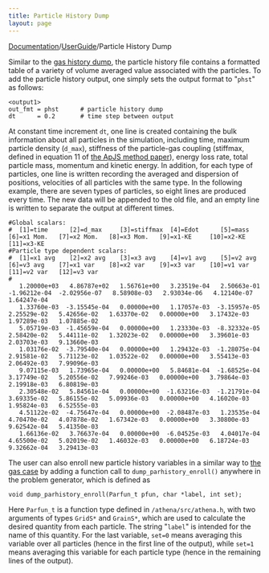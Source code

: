 ```yaml
---
title: Particle History Dump
layout: page
---
```


[Documentation]({{site.baseurl}}/AthenaDocs)/[UserGuide]({{site.baseurl}}/AthenaDocsUG)/Particle History Dump

Similar to the [gas history dump]({{site.baseurl}}/AthenaDocsUGhst), the particle history file contains a formatted table of a variety of volume averaged value associated with the particles. To add the particle history output, one simply sets the output format to "`phst`" as follows:

	<output1>
	out_fmt = phst		# particle history dump
	dt      = 0.2		# time step between output


At constant time increment `dt`, one line is created containing the bulk information about all particles in the simulation, including time, maximum particle density (`d_max`), stiffness of the particle-gas coupling (stiffmax, defined in equation 11 of [the ApJS method paper](http://adsabs.harvard.edu/abs/2010ApJS..190..297B)), energy loss rate, total particle mass, momentum and kinetic energy. In addition, for each type of particles, one line is written recording the averaged and dispersion of positions, velocities of all particles with the same type. In the following example, there are seven types of particles, so eight lines are produced every time. The new data will be appended to the old file, and an empty line is written to separate the output at different times.


	#Global scalars:
	#  [1]=time      [2]=d_max     [3]=stiffmax  [4]=Edot      [5]=mass      [6]=x1 Mom.   [7]=x2 Mom.   [8]=x3 Mom.   [9]=x1-KE     [10]=x2-KE    [11]=x3-KE  
	#Particle type dependent scalars:
	#  [1]=x1 avg    [2]=x2 avg    [3]=x3 avg    [4]=v1 avg    [5]=v2 avg    [6]=v3 avg    [7]=x1 var    [8]=x2 var    [9]=x3 var    [10]=v1 var   [11]=v2 var   [12]=v3 var 
	#
	   1.20000e+03   4.86787e+02   1.56761e+00   3.23519e-04   2.50663e-01  -1.96212e-04  -2.02956e-07   8.58908e-03   2.93034e-06   4.12140e-07   1.64247e-04
	   1.33760e-03  -3.15545e-04   0.00000e+00   1.17057e-03  -3.15957e-05   2.25529e-02   5.42656e-02   1.63370e-02   0.00000e+00   3.17432e-03   1.97289e-03   1.07885e-02
	   5.05719e-03  -1.45659e-04   0.00000e+00   1.23330e-03  -8.32332e-05   2.58420e-02   5.44111e-02   1.32023e-02   0.00000e+00   3.39601e-03   2.03703e-03   9.13660e-03
	   1.03176e-02  -3.79540e-04   0.00000e+00   1.29432e-03  -1.28075e-04   2.91581e-02   5.71123e-02   1.03522e-02   0.00000e+00   3.55413e-03   2.06492e-03   7.99096e-03
	   9.07115e-03   1.73965e-04   0.00000e+00   5.84681e-04  -1.68525e-04   3.17749e-02   5.20556e-02   7.99246e-03   0.00000e+00   3.79864e-03   2.19918e-03   6.80819e-03
	   2.30548e-02   5.84561e-04   0.00000e+00  -1.63216e-03  -1.21791e-04   3.69335e-02   5.86155e-02   5.09936e-03   0.00000e+00   4.16020e-03   1.95824e-03   6.52555e-03
	   4.51122e-02  -4.75647e-04   0.00000e+00  -2.08487e-03   1.23535e-04   4.70470e-02   4.07878e-02   1.67342e-03   0.00000e+00   3.30800e-03   9.62542e-04   5.41350e-03
	   1.66136e-02   3.76637e-04   0.00000e+00  -6.04525e-03   4.04017e-04   4.65500e-02   5.02019e-02   1.46032e-03   0.00000e+00   6.18724e-03   9.32662e-04   3.29413e-03


The user can also enroll new particle history variables in a similar way to [the gas case]({{site.baseurl}}/AthenaDocsUGUserExpress) by adding a function call to `dump_parhistory_enroll()` anywhere in the problem generator, which is defined as


	void dump_parhistory_enroll(Parfun_t pfun, char *label, int set);


Here `Parfun_t` is a function type defined in `/athena/src/athena.h`, with two arguments of types `GridS*` and `GrainS*`, which are used to calculate the desired quantity from each particle. The string "`label`" is intended for the name of this quantity. For the last variable, `set=0` means averaging this variable over all particles (hence in the first line of the output), while `set=1` means averaging this variable for each particle type (hence in the remaining lines of the output).
